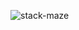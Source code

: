 ![stack-maze](https://user-images.githubusercontent.com/53031435/179344937-463af47c-9d0a-48a3-91a2-7f9f3e76a789.png)
